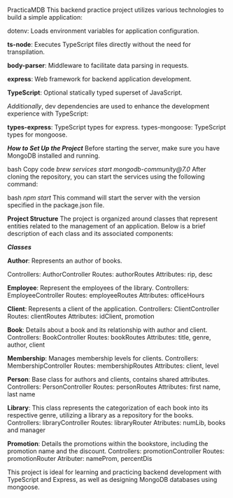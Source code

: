   #
 PracticaMDB
This backend practice project utilizes various technologies to build a simple application:

dotenv: Loads environment variables for application configuration.


**ts-node**: Executes TypeScript files directly without the need for transpilation.


**body-parser**: Middleware to facilitate data parsing in requests.


**express**: Web framework for backend application development.


**TypeScript**: Optional statically typed superset of JavaScript.

_Additionally_, dev dependencies are used to enhance the development experience with TypeScript:

**types-express**: TypeScript types for express.
types-mongoose: TypeScript types for mongoose.

***How to Set Up the Project***
Before starting the server, make sure you have MongoDB installed and running.

bash
Copy code
_brew services start mongodb-community@7.0_
After cloning the repository, you can start the services using the following command:

bash
_npm start_
This command will start the server with the version specified in the package.json file.


**Project Structure**
The project is organized around classes that represent entities related to the management of an application. Below is a brief description of each class and its associated components:


***Classes***

**Author**: Represents an author of books.

Controllers: AuthorController
Routes: authorRoutes
Attributes: rip, desc

**Employee**: Represent the employees of the library.
Controllers: EmployeeController
Routes: employeeRoutes
Attributes: officeHours


**Client**: Represents a client of the application.
Controllers: ClientController
Routes: clientRoutes
Attributes: idClient, promotion


**Book**: Details about a book and its relationship with author and client.
Controllers: BookController
Routes: bookRoutes
Attributes: title, genre, author, client


**Membership**: Manages membership levels for clients.
Controllers: MembershipController
Routes: membershipRoutes
Attributes: client, level


**Person**: Base class for authors and clients, contains shared attributes.
Controllers: PersonController
Routes: personRoutes
Attributes: first name, last name

**Library**: This class represents the categorization of each book into its respective genre, utilizing a library as a repository for the books.
Controllers: libraryController
Routes: libraryRouter
Atributes: numLib, books and manager

**Promotion**: Details the promotions within the bookstore, including the promotion name and the discount. 
Controllers: promotionController
Routes: promotionRouter
Atributer: nameProm, percentDis

This project is ideal for learning and practicing backend development with TypeScript and Express, as well as designing MongoDB databases using mongoose.

